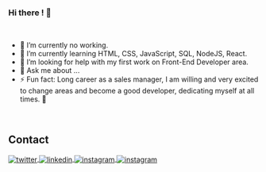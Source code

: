 ### Hi there ! 👋

<br>
<!--
**FernandoNamba/FernandoNamba** is a ✨ _special_ ✨ repository because its `README.md` (this file) appears on your GitHub profile.
Here are some ideas to get you started:
-->

- 🔭 I’m currently no working.
- 🌱 I’m currently learning HTML, CSS, JavaScript, SQL, NodeJS, React. 
- 🤔 I’m looking for help with my first work on Front-End Developer area.
- 💬 Ask me about ...
- ⚡ Fun fact: Long career as a sales manager, I am willing and very excited to change areas and become a good developer, dedicating myself at all times. :facepunch:

<br>



## Contact

<a href="https://twitter.com/NambaFernando" target="__blank">
  <img align="center" src="https://img.shields.io/badge/-FernandoNamba-05122A?style=flat&logo=twitter" alt="twitter"/>  
</a>
<a href="https://www.linkedin.com/in/fernando-namba-95854121/" target="_blank">
  <img align="center" src="https://img.shields.io/badge/-FernandoNamba-05122A?style=flat&logo=linkedin" alt="linkedin"/>
</a>
<a href="https://www.instagram.com/fernandonamba/" target="_blank">
 <img align="center" src="https://img.shields.io/badge/-FernandoNamba-05122A?style=flat&logo=instagram" alt="instagram"/>
</a>
<a href="mailto:namba.fernando@gmail.com" target="_blank">
 <img align="center" src="https://img.shields.io/badge/-FernandoNamba-05122A?style=flat&logo=gmail" alt="instagram"/>
</a>


